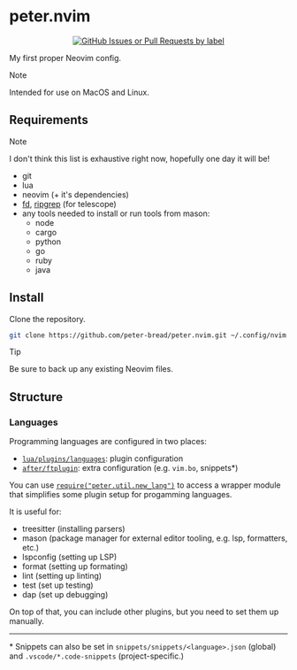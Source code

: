 # peter.nvim

<!-- markdownlint-disable MD033 -->

<div align="center">
  <a href="https://github.com/peter-bread/peter.nvim/issues?q=is%3Aissue+is%3Aopen+label%3AP0">
    <img alt="GitHub Issues or Pull Requests by label"
    src="https://img.shields.io/github/issues/peter-bread/peter.nvim/P0?style=for-the-badge&label=Priorities">
  </a>
</div>

<!-- markdownlint-restore -->

My first proper Neovim config.

> [!NOTE]
> Intended for use on MacOS and Linux.

## Requirements

> [!NOTE]
> I don't think this list is exhaustive right now, hopefully one day it will be!

<!-- markdownlint-disable MD013 -->

- git
- lua
- neovim (+ it's dependencies)
- [fd](https://github.com/sharkdp/fd), [ripgrep](https://github.com/BurntSushi/ripgrep) (for telescope)
- any tools needed to install or run tools from mason:
  - node
  - cargo
  - python
  - go
  - ruby
  - java

<!-- markdownlint-restore -->

## Install

Clone the repository.

```sh
git clone https://github.com/peter-bread/peter.nvim.git ~/.config/nvim
```

> [!TIP]
> Be sure to back up any existing Neovim files.

## Structure

### Languages

Programming languages are configured in two places:

<!-- markdownlint-disable MD013 -->

- [`lua/plugins/languages`](https://github.com/peter-bread/peter.nvim/tree/main/lua/peter/plugins/languages): plugin configuration
- [`after/ftplugin`](https://github.com/peter-bread/peter.nvim/tree/main/after/ftplugin): extra configuration (e.g. `vim.bo`, snippets\*)

You can use [`require("peter.util.new_lang")`](https://github.com/peter-bread/peter.nvim/blob/main/lua/peter/util/new_lang.lua) to access a wrapper module that simplifies
some plugin setup for progamming languages.

<!-- markdownlint-restore -->

It is useful for:

- treesitter (installing parsers)
- mason (package manager for external editor tooling, e.g. lsp, formatters, etc.)
- lspconfig (setting up LSP)
- format (setting up formating)
- lint (setting up linting)
- test (set up testing)
- dap (set up debugging)

On top of that, you can include other plugins, but you need to set them up manually.

---

\* Snippets can also be set in `snippets/snippets/<language>.json` (global) and
`.vscode/*.code-snippets` (project-specific.)
